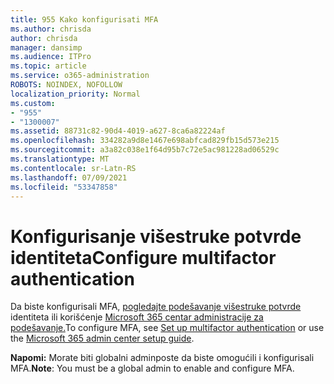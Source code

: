 ```yaml
---
title: 955 Kako konfigurisati MFA
ms.author: chrisda
author: chrisda
manager: dansimp
ms.audience: ITPro
ms.topic: article
ms.service: o365-administration
ROBOTS: NOINDEX, NOFOLLOW
localization_priority: Normal
ms.custom:
- "955"
- "1300007"
ms.assetid: 88731c82-90d4-4019-a627-8ca6a82224af
ms.openlocfilehash: 334282a9d8e1467e698abfcad829fb15d573e215
ms.sourcegitcommit: a3a82c038e1f64d95b7c72e5ac981228ad06529c
ms.translationtype: MT
ms.contentlocale: sr-Latn-RS
ms.lasthandoff: 07/09/2021
ms.locfileid: "53347858"
---
```

# <a name="configure-multifactor-authentication"></a><span data-ttu-id="9ee07-102">Konfigurisanje višestruke potvrde identiteta</span><span class="sxs-lookup"><span data-stu-id="9ee07-102">Configure multifactor authentication</span></span>

<span data-ttu-id="9ee07-103">Da biste konfigurisali MFA, [pogledajte podešavanje višestruke potvrde](/microsoft-365/admin/security-and-compliance/set-up-multi-factor-authentication) identiteta ili korišćenje [Microsoft 365 centar administracije za podešavanje.](https://admin.microsoft.com/AdminPortal/Home?ref=/modernonboarding/mfasetupguide)</span><span class="sxs-lookup"><span data-stu-id="9ee07-103">To configure MFA, see [Set up multifactor authentication](/microsoft-365/admin/security-and-compliance/set-up-multi-factor-authentication) or use the [Microsoft 365 admin center setup guide](https://admin.microsoft.com/AdminPortal/Home?ref=/modernonboarding/mfasetupguide).</span></span>

<span data-ttu-id="9ee07-104">**Napomi:** Morate biti globalni adminposte da biste omogućili i konfigurisali MFA.</span><span class="sxs-lookup"><span data-stu-id="9ee07-104">**Note**: You must be a global admin to enable and configure MFA.</span></span>
